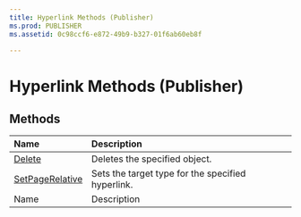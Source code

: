 ```yaml
---
title: Hyperlink Methods (Publisher)
ms.prod: PUBLISHER
ms.assetid: 0c98ccf6-e872-49b9-b327-01f6ab60eb8f

---
```



# Hyperlink Methods (Publisher)

## Methods



|**Name**|**Description**|
|:-----|:-----|
| [Delete](hyperlink.delete-method-publisher.md)|Deletes the specified object.|
| [SetPageRelative](hyperlink.setpagerelative-method-publisher.md)|Sets the target type for the specified hyperlink.|
|Name|Description|

